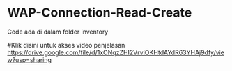 # WAP-Connection-Read-Create
Code ada di dalam folder inventory

#Klik disini untuk akses video penjelasan
https://drive.google.com/file/d/1xONqzZHI2VrviOKHtdAYdR63YHAj9dfy/view?usp=sharing


